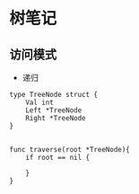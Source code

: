 # 树笔记

## 访问模式

* 递归

```golang
type TreeNode struct {
    Val int
    Left *TreeNode
    Right *TreeNode
}


func traverse(root *TreeNode){
    if root == nil {
        
    }
}
```